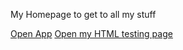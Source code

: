 My Homepage to get to all my stuff

<a href="https://www.astrolive8333.github.io/PopUpApp" target="_blank" >Open App</a> 
<a href="https://www.astrolive8333.github.io/HTML" target="_blank" >Open my HTML testing page</a> 
